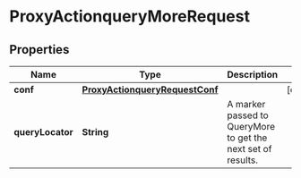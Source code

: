 

# ProxyActionqueryMoreRequest


## Properties

| Name | Type | Description | Notes |
|------------ | ------------- | ------------- | -------------|
|**conf** | [**ProxyActionqueryRequestConf**](ProxyActionqueryRequestConf.md) |  |  [optional] |
|**queryLocator** | **String** | A marker passed to QueryMore to get the next set of results. |  |



